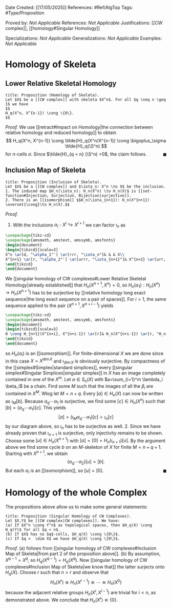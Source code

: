 <div class="topSpace"></div>

Date Created: [[17/05/2025]]
References: #Ref/AlgTop 
Tags: #Type/Proposition 

Proved by: <i>Not Applicable</i>
References: <i>Not Applicable</i>
Justifications: [[CW complex]], [[homology#Singular Homology]]

Specializations: <i>Not Applicable</i>
Generalizations: <i>Not Applicable</i>
Examples: <i>Not Applicable</i>

# Homology of Skeleta

## Lower Relative Skeletal Homology

``` ad-Proposition
title: Proposition (Homology of Skeleta).
Let $X$ be a [[CW complex]] with skeleta $X^n$. For all $q \neq n \geq 1$ we have
$$
H_q(X^n, X^{n-1}) \cong \{0\}.
$$
```

*Proof.*
We use [[retract#Impact on Homology|the connection between relative homology and reduced homology]] to obtain
$$
H_q(X^n, X^{n-1}) \cong \tilde{H}_q(X^n/X^{n-1}) \cong \bigoplus_\sigma \tilde{H}_q(\S^n)
$$
for $n$-cells $\sigma$. Since $\tilde{H}_{q < n} (\S^n) =0$, the claim follows. <span style="float:right;">$\blacksquare$</span>

## Inclusion Map of Skeleta

``` ad-Proposition
title: Proposition (Inclusion of Skeleta).
Let $X$ be a [[CW complex]] and $\iota_n: X^n \to X$ be the inclusion. 
1. The induced map $H_n(\iota_n): H_n(X^n) \to H_n(X)$ is [[set-function#Injection, Surjection, Bijection|surjective]].
2. There is an [[isomorphism]] $$H_n(\iota_{n+1}): H_n(X^{n+1}) \overset{\cong}\to H_n(X).$$
```

*Proof.*
1. With the inclusions $\alpha_i: X^i \hookrightarrow X^{i+1}$ we can factor $\iota_n$ as 
```tikz
\usepackage{tikz-cd}
\usepackage{amsmath, amstext, amssymb, amsfonts}
\begin{document}
\begin{tikzcd}[scale=3]
X^n \ar[d, "\alpha_1"'] \ar[rrr, "\iota_n"]& & & X\\
X^{n+1} \ar[r, "\alpha_2"'] \ar[urrr, "\iota_{n+1}"]& X^{n+2} \ar[urr, "\iota_{n+2}"] \ar[r, "\alpha_3"']& X^{n+3}\ar[ur, "\iota_{n+3}"]  \ar[r, "\cdots"']& \cdots
\end{tikzcd}
\end{document}
```
We [[singular homology of CW complexes#Lower Relative Skeletal Homology|already established]] that $H_n(X^{n+1},X^n) =0$, so $H_n(\alpha_1): H_n(X^n) \to H_n(X^{n+1})$ has to be surjective by [[relative homology long exact sequence|the long exact sequence on a pair of spaces]]. For $i>1$, the same sequence applied to the pair $(X^{n+1}, X^{n+i-1})$ yields
```tikz
\usepackage{tikz-cd}
\usepackage{amsmath, amstext, amssymb, amsfonts}
\begin{document}
\begin{tikzcd}[scale=3]
0 \cong H_{n+1}(X^{n+i}, X^{n+i-1}) \ar[r]& H_n(X^{n+i-1}) \ar[r, "H_n(\alpha_i)"]& H_n(X^{n+i}) \ar[r] & H_n(X^{n+i}, X^{n+i-1}) \cong 0
\end{tikzcd}
\end{document}
```
so $H_n(\alpha_i)$ is an [[isomorphism]]. For finite-dimensional $X$ we are done since in this case $X=X^{\dim X}$ and $\iota_{\dim X}$ is obviously surjective.
By compactness of the [[simplex#Simplex|standard simplices]], every [[singular simplex#Singular Simplices|singular simplex]] in $X$ has an image completely contained in one of the $X^m$. Let $a \in S_n(X)$ with $a=\sum_{i=1}^m \lambda_i \beta_i$ be a chain. Find some $M$ such that the images of all the $\beta_i$ are contained in $X^M$. Wlog let $M=n+q$. Every $[a] \in H_n(X)$ can now be written as $\iota_M[b]$. Because $\alpha_q \cdots \alpha_1$ is surjective, we find some $[c]\in H_n(X^n)$ such that $[b] = (\alpha_q \cdots \alpha_1) [c]$. This yields
$$
[a] = (\iota_M \alpha_q \cdots \alpha_1) [c] = \iota_n[c]
$$
by our diagram above, so $\iota_n$ has to be surjective as well.
2. Since we have already proven that $\iota_{n+1}$ is surjective, only injectivity remains to be shown. Choose some $[u] \in H_n(X^{n+1})$ with $[a]=[0]=H_n(\iota_{n+1})[u]$. By the argument above we find some cycle $b$ on an $M$-skeleton of $X$ for finite $M=n+q+1$. Starting with $X^{n+1}$, we obtain $$(\alpha_q \cdots \alpha_2)[u] = [b].$$ But each $\alpha_i$ is an [[isomorphism]], so $[u]=[0]$.
<span style="float:right;">$\blacksquare$</span>

# Homology of the whole Complex

The propositions above allow us to make some general statements:

``` ad-Proposition
title: Proposition (Singular Homology of CW Complexes).
Let $X,Y$ be [[CW complex|CW complexes]]. We have:
(a) If $X^n \cong Y^n$ as topological spaces, then $H_q(X) \cong H_q(Y)$ for all $q < n$.
(b) If $X$ has no $q$-cells, $H_q(X) \cong \{0\}$.
(c) If $q >  \dim X$ we have $H_q(X) \cong \{0\}$.

```
*Proof.*
(a) follows from [[singular homology of CW complexes#Inclusion Map of Skeleta|from part 2 of the proposition above]].
(b) By assumption, $X^{q-1} = X^q$, so $H_q(X^{q-1})=H_q(X^q)$. Now [[singular homology of CW complexes#Inclusion Map of Skeleta|we know that]] the latter surjects onto $H_q(X)$. Choose $r$ such that $n>r$ and observe that
$$
H_n(X^r) \cong H_n(X^{r-1}) \cong \cdots \cong H_n(X^0)
$$
because the adjacent relative groups $H_n(X^i, X^{i-1})$ are trivial for $i<n$, as demonstrated above. We conclude that $H_n(X^r)\cong \{0\}$.